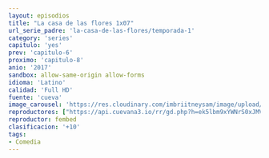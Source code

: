 ```yaml
---
layout: episodios
title: "La casa de las flores 1x07"
url_serie_padre: 'la-casa-de-las-flores/temporada-1'
category: 'series'
capitulo: 'yes'
prev: 'capitulo-6'
proximo: 'capitulo-8'
anio: '2017'
sandbox: allow-same-origin allow-forms
idioma: 'Latino'
calidad: 'Full HD'
fuente: 'cueva'
image_carousel: 'https://res.cloudinary.com/imbriitneysam/image/upload/v1546638640/casa-papel-1-poster-min.jpg'
reproductores: ["https://api.cuevana3.io/rr/gd.php?h=ek5lbm9xYWNrS0xJMVp5b21KREk0dFBLbjVkaHhkRGdrOG1jbnBpUnhhS1ZwWVNWb05qTHhMaXJwb2lHeWFUcTNLOStlR3ZJcHVDbzJZU01pcWVVckpxU3FadVkyUT09"]
reproductor: fembed
clasificacion: '+10'
tags:
- Comedia
---
```












